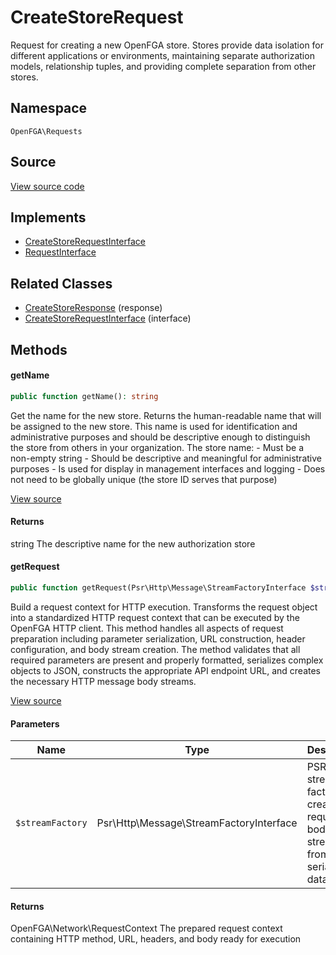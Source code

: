# CreateStoreRequest

Request for creating a new OpenFGA store. Stores provide data isolation for different applications or environments, maintaining separate authorization models, relationship tuples, and providing complete separation from other stores.

## Namespace
`OpenFGA\Requests`

## Source
[View source code](https://github.com/evansims/openfga-php/blob/main/src/Requests/CreateStoreRequest.php)

## Implements
* [CreateStoreRequestInterface](CreateStoreRequestInterface.md)
* [RequestInterface](RequestInterface.md)

## Related Classes
* [CreateStoreResponse](Responses/CreateStoreResponse.md) (response)
* [CreateStoreRequestInterface](Requests/CreateStoreRequestInterface.md) (interface)



## Methods

                                    
#### getName


```php
public function getName(): string
```

Get the name for the new store. Returns the human-readable name that will be assigned to the new store. This name is used for identification and administrative purposes and should be descriptive enough to distinguish the store from others in your organization. The store name: - Must be a non-empty string - Should be descriptive and meaningful for administrative purposes - Is used for display in management interfaces and logging - Does not need to be globally unique (the store ID serves that purpose)

[View source](https://github.com/evansims/openfga-php/blob/main/src/Requests/CreateStoreRequest.php#L53)


#### Returns
string
 The descriptive name for the new authorization store

#### getRequest


```php
public function getRequest(Psr\Http\Message\StreamFactoryInterface $streamFactory): OpenFGA\Network\RequestContext
```

Build a request context for HTTP execution. Transforms the request object into a standardized HTTP request context that can be executed by the OpenFGA HTTP client. This method handles all aspects of request preparation including parameter serialization, URL construction, header configuration, and body stream creation. The method validates that all required parameters are present and properly formatted, serializes complex objects to JSON, constructs the appropriate API endpoint URL, and creates the necessary HTTP message body streams.

[View source](https://github.com/evansims/openfga-php/blob/main/src/Requests/CreateStoreRequest.php#L64)

#### Parameters
| Name | Type | Description |
|------|------|-------------|
| `$streamFactory` | Psr\Http\Message\StreamFactoryInterface | PSR-7 stream factory for creating request body streams from serialized data |

#### Returns
OpenFGA\Network\RequestContext
 The prepared request context containing HTTP method, URL, headers, and body ready for execution

